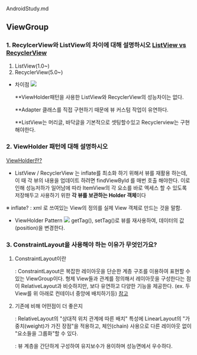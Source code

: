 AndroidStudy.md
<!-- [3. ViewGroup] - 윤도현
5. 리사이클러뷰와 리스트뷰의 차이에 대해 설명하시오.
    1. ViewHolder 패턴에 대해서 설명
19. ConstraintLayout을 사용해야 하는 이유가 무엇인가요?
34. Constraint Layout에 대해서 설명, 기존에 비해 어떤점에서 더좋은가요 -->


## ViewGroup
### 1. RecylcerView와  ListView의 차이에 대해 설명하시오 [ListView vs RecyclerView](https://woovictory.github.io/2019/01/03/Android-Diff-of-ListView-and-RecyclerView/)
   1. ListView(1.0~)
   2. RecyclerView(5.0~)

   * 차이점
   ![](https://woovictory.github.io/img/android_diff_listview_recyclerview.png)
  
      **ViewHolder패턴을 사용한 ListView와 RecyclerView의 성능차이는 없다.

      **Adapter 클래스를 직접 구현하기 때문에 뷰 커스텀 작업이 유연하다.
     
      **ListView는 머리글, 바닥글을 기본적으로 셋팅할수있고 Recyclerview는 구현해야한다. 

### 2. ViewHolder 패턴에 대해 설명하시오
 [ViewHolder란?](https://developside.tistory.com/88)
- ListView / RecyclerView 는 inflate를 최소화 하기 위해서 뷰를 재활용 하는데, 이 때 각 뷰의 내용을 업데이트 하려면 findViewById 를 매번 호출 해야한다. 이로 인해 성능저하가 일어남에 따라 ItemView의 각 요소를 바로 엑세스 할 수 있도록 저장해두고 사용하기 위한  **각 뷰를 보관하는 Holder 객체**이다

※ inflate? : xml 로 쓰여있는 View의 정의를 실제 View 객체로 만드는 것을 말함.
- ViewHolder Pattern
![](https://img1.daumcdn.net/thumb/R720x0.q80/?scode=mtistory2&fname=http%3A%2F%2Fcfile30.uf.tistory.com%2Fimage%2F995D8D445BA04C8E07D0DC)
getTag(), setTag()로 뷰를 재사용하여, 데이터의 값(position)을 변경한다.

### 3. ConstraintLayout을 사용해야 하는 이유가 무엇인가요?
   1. ConstraintLayout이란
   
         : ConstraintLayout은 복잡한 레이아웃을 단순한 계층 구조를 이용하여 표현할 수 있는 ViewGroup이다.
         형제 View들과 관계를 정의해서 레이아웃을 구성한다는 점이 RelativeLayout과 비슷하지만,
         보다 유연하고 다양한 기능을 제공한다. (ex. 두 View를 위 아래로 컨테이너 중앙에 배치하기등)
[참고](https://beomseok95.tistory.com/305#ConstraintLayout%EC%9D%B4%EB%9E%80_)
   2. 기존에 비해 어떤점이 더 좋은지
   
         : RelativeLayout의 "상대적 위치 관계에 따른 배치" 특성에 LinearLayout의 "가중치(weight)가 가진 장점"을 적용하고, 체인(chain) 사용으로 다른 레이아웃 없이 "요소들을 그룹화"할 수 있다.

         : 뷰 계층을 간단하게 구성하여 유지보수가 용이하며 성능면에서 우수하다.

